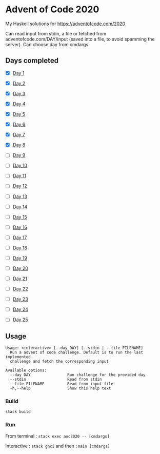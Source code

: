 # Advent of Code 2020 

My Haskell solutions for https://adventofcode.com/2020


Can read input from stdin, a file or fetched from adventofcode.com/DAY/input (saved into a file, to avoid spamming the server).
Can choose day from cmdargs.
  

## Days completed

- [x] [Day 1](https://github.com/morteako/aoc2020/blob/main/src/Day/Day01.hs)
- [x] [Day 2](https://github.com/morteako/aoc2020/blob/main/src/Day/Day02.hs)
- [x] [Day 3](https://github.com/morteako/aoc2020/blob/main/src/Day/Day03.hs)
- [x] [Day 4](https://github.com/morteako/aoc2020/blob/main/src/Day/Day04.hs)
- [x] [Day 5](https://github.com/morteako/aoc2020/blob/main/src/Day/Day05.hs)
- [x] [Day 6](https://github.com/morteako/aoc2020/blob/main/src/Day/Day06.hs)
- [x] [Day 7](https://github.com/morteako/aoc2020/blob/main/src/Day/Day07.hs)
- [x] [Day 8](https://github.com/morteako/aoc2020/blob/main/src/Day/Day08.hs)
- [ ] [Day 9](https://github.com/morteako/aoc2020/blob/main/src/Day/Day09.hs)
- [ ] [Day 10](https://github.com/morteako/aoc2020/blob/main/src/Day/Day10.hs)
- [ ] [Day 11](https://github.com/morteako/aoc2020/blob/main/src/Day/Day11.hs)
- [ ] [Day 12](https://github.com/morteako/aoc2020/blob/main/src/Day/Day12.hs)
- [ ] [Day 13](https://github.com/morteako/aoc2020/blob/main/src/Day/Day13.hs)
- [ ] [Day 14](https://github.com/morteako/aoc2020/blob/main/src/Day/Day14.hs)
- [ ] [Day 15](https://github.com/morteako/aoc2020/blob/main/src/Day/Day15.hs)
- [ ] [Day 16](https://github.com/morteako/aoc2020/blob/main/src/Day/Day16.hs)
- [ ] [Day 17](https://github.com/morteako/aoc2020/blob/main/src/Day/Day17.hs)
- [ ] [Day 18](https://github.com/morteako/aoc2020/blob/main/src/Day/Day18.hs)
- [ ] [Day 19](https://github.com/morteako/aoc2020/blob/main/src/Day/Day19.hs)
- [ ] [Day 20](https://github.com/morteako/aoc2020/blob/main/src/Day/Day20.hs)
- [ ] [Day 21](https://github.com/morteako/aoc2020/blob/main/src/Day/Day21.hs)
- [ ] [Day 22](https://github.com/morteako/aoc2020/blob/main/src/Day/Day22.hs)
- [ ] [Day 23](https://github.com/morteako/aoc2020/blob/main/src/Day/Day23.hs)
- [ ] [Day 24](https://github.com/morteako/aoc2020/blob/main/src/Day/Day24.hs)
- [ ] [Day 25](https://github.com/morteako/aoc2020/blob/main/src/Day/Day25.hs)



## Usage

```
Usage: <interactive> [--day DAY] [--stdin | --file FILENAME]
  Run a advent of code challenge. Default is to run the last implemented
  challenge and fetch the corresponding input

Available options:
  --day DAY                Run challenge for the provided day
  --stdin                  Read from stdin
  --file FILENAME          Read from input file
  -h,--help                Show this help text
```


### Build

`stack build`

### Run

From terminal : `stack exec aoc2020 -- [cmdargs]`

Interactive :  `stack ghci` and then `:main [cmdargs]`

